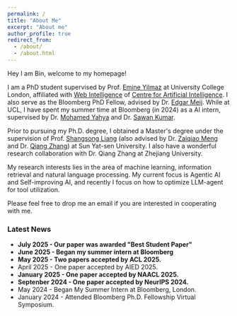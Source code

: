 ```yaml
---
permalink: /
title: "About Me"
excerpt: "About me"
author_profile: true
redirect_from: 
  - /about/
  - /about.html
---
```

  Hey I am Bin, welcome to my homepage!

 I am a PhD student supervised by Prof. [Emine Yilmaz](https://sites.google.com/site/emineyilmaz/) at University College London, affiliated with [Web Intelligence](https://wi.cs.ucl.ac.uk/) of [Centre for Artificial Intelligence](https://www.ucl.ac.uk/ai-centre/). I also serve as the Bloomberg PhD Fellow, advised by Dr. [Edgar Meij](https://edgar.meij.pro/). While at UCL, I have spent my summer time at Bloomberg (in 2024) as a AI intern, supervised by Dr. [Mohamed Yahya](https://myahya.org/) and Dr. [Sawan Kumar](https://sawankumar28.github.io/).

 Prior to pursuing my Ph.D. degree, I obtained a Master's degree under the supervision of Prof. [Shangsong Liang](https://scholar.google.com/citations?user=4uggVcIAAAAJ&hl=en) (also advised by Dr. [Zaiqiao Meng](https://mengzaiqiao.github.io/) and Dr. [Qiang Zhang](https://qiangairesearcher.github.io/)) at Sun Yat-sen University. I also have a wonderful research collaboration with Dr. Qiang Zhang at Zhejiang University.

 My research interests lies in the area of machine learning, information retrieval and natural language processing. My current focus is Agentic AI and Self-improving AI, and recently I focus on how to optimize LLM-agent for tool utilization.

 Please feel free to drop me an email if you are interested in cooperating with me.

### Latest News
 - **July 2025 - Our paper was awarded "Best Student Paper"**
 - **June 2025 - Began my summer intern at Bloomberg**
 - **May 2025 - Two papers accepted by ACL 2025.**
 - April 2025 - One paper accepted by AIED 2025.
 - **January 2025 - One paper accepted by NAACL 2025.**
 - **Septenber 2024 - One paper accepted by NeurIPS 2024.**
 - May 2024 - Began My Summer Intern at Bloomberg, London.
 - January 2024 - Attended Bloomberg Ph.D. Fellowship Virtual Symposium.